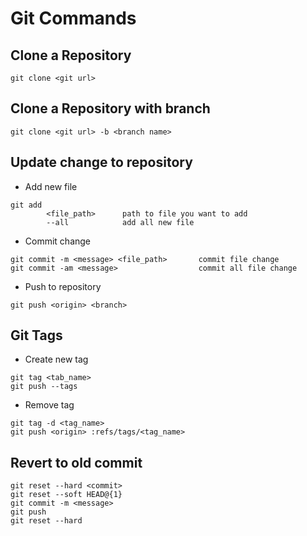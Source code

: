 # Git Commands

## Clone a Repository
```
git clone <git url>
```

## Clone a Repository with branch
```
git clone <git url> -b <branch name>
```

## Update change to repository

- Add new file

```
git add
		<file_path>      path to file you want to add
		--all            add all new file
```

- Commit change

```
git commit -m <message> <file_path>       commit file change
git commit -am <message>                  commit all file change
```

- Push to repository

```
git push <origin> <branch>
```

## Git Tags

- Create new tag
```
git tag <tab_name>
git push --tags
```

- Remove tag
```
git tag -d <tag_name>
git push <origin> :refs/tags/<tag_name>
```

## Revert to old commit
```
git reset --hard <commit>
git reset --soft HEAD@{1}
git commit -m <message>
git push
git reset --hard
```
